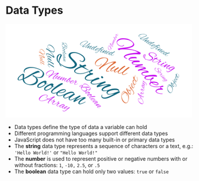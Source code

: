 # Data Types

![](/assets/data-types.png)

* Data types define the type of data a variable can hold
* Different programming languages support different data types
* JavaScript does not have too many built-in or primary data types
* The **string** data type represents a sequence of characters or a text, e.g.: `'Hello World!'` or `"Hello World!"`
* The **number** is used to represent positive or negative numbers with or without fractions: `1`, `-10,` `2.5`, or `.5`
* The **boolean** data type can hold only two values: `true` or `false`




